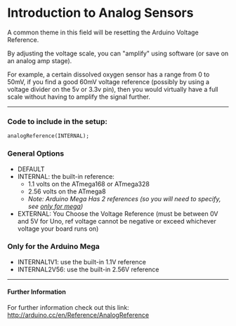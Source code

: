 Introduction to Analog Sensors
==============================

A common theme in this field will be resetting the Arduino Voltage Reference.


By adjusting the voltage scale, you can "amplify" using software (or save on an analog amp stage).

For example, a certain dissolved oxygen sensor has a range from 0 to 50mV, if you find a good 60mV voltage reference (possibly by using a voltage divider on the 5v or 3.3v pin), then you would virtually have a full scale without having to amplify the signal further.

---

### Code to include in the setup:

```arduino
analogReference(INTERNAL);
```

### General Options

* DEFAULT
* INTERNAL: the built-in reference:
  * 1.1 volts on the ATmega168 or ATmega328 
  * 2.56 volts on the ATmega8 
  * *Note: Arduino Mega Has 2 references (so you will need to specify, see [only for mega](#only-for-the-arduino-mega))*
* EXTERNAL: You Choose the Voltage Reference (must be between 0V and 5V for Uno, ref voltage cannot be negative or exceed whichever voltage your board runs on)

###  Only for the Arduino Mega
*  INTERNAL1V1: use the built-in 1.1V reference
*  INTERNAL2V56: use the built-in 2.56V reference

------

#### Further Information
For further information check out this link: http://arduino.cc/en/Reference/AnalogReference
